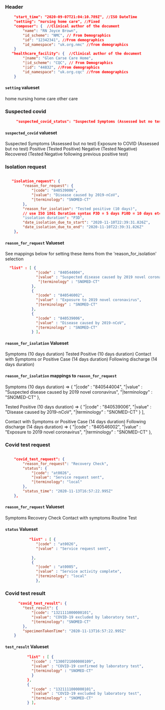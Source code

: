 ### Header

```json
    "start_time": "2020-09-07T21:04:10.789Z", //ISO DateTime
    "setting": "nursing home care", //Fixed
    "composer": {  //Clinical author of the document
        "name": "RN Joyce Brown",
        "id_scheme": "NMC", // From Demographics
        "id": "12342341", //From demographics
        "id_namespace": "uk.org.nmc" //from demographics
    }
   "healthcare_facility": {  //Clinical author of the document
        "|name": "Glen Carse Care Home",
        "|id_scheme": "CQC", // From Demographics
        "|id": "44832", //From demographics
        "id_namespace": "uk.org.cqc" //from demographics
    }
 ```
#### `setting` valueset

home
nursing home care
other care

### Suspected covid
```json
     "suspected_covid_status": "Suspected Symptoms (Assessed but no test)",
```    
#### `suspected_covid` valueset
   
   Suspected Symptoms (Assessed but no test)
   Exposure to COVID (Assessed but no test)
   Positive (Tested Positive)
   Negative (Tested Negative)
   Recovered (Tested Negative following previous positive test)


### Isolation request
```json

   "isolation_request": {
        "reason_for_request": {
            "|code": "840539006",
            "|value": "Disease caused by 2019-nCoV",
            "|terminology": "SNOMED-CT"
        },
        "reason_for_isolation": "Tested positive (10 days)",
        // use ISO 1861 Duration syntax P3D = 5 days P10D = 10 days etc https://www.digi.com/resources/documentation/digidocs/90001437-13/reference/r_iso_8601_duration_format.htm
        "isolation duration": "P3D",
        "date_isolation_due_to_start": "2020-11-10T22:39:31.826Z",
        "date_isolation_due_to_end": "2020-11-10T22:39:31.826Z"
    },
```
#### `reason_for_request` Valueset

See mappings below for setting these items from the 'reason_for_isolation' selection

```json
  "list" : [ {
              "|code" : "840544004",
              "|value" : "Suspected disease caused by 2019 novel coronavirus",
               "|terminology" : "SNOMED-CT"
            },
            {
              "|code" : "840546002",
              "|value" : "Exposure to 2019 novel coronavirus",
              "|terminology" : "SNOMED-CT"
            },
            {
              "|code" : "840539006",
              "|value" : "Disease caused by 2019-nCoV",
              "|terminology" : "SNOMED-CT"
            } ],
```

#### `reason_for_isolation` Valueset

Symptoms (10 days duration)
Tested Positive (10 days duration)
Contact with Symptoms or Positive Case (14 days duration)
Following discharge (14 days duration)
   
#### `reason_for_isolation` mappings to `reason_for_request`

Symptoms (10 days duration) => 
 {
              "|code" : "840544004",
              "|value" : "Suspected disease caused by 2019 novel coronavirus",
               "|terminology" : "SNOMED-CT"
            },

Tested Positive (10 days duration) =>
  {
              "|code" : "840539006",
              "|value" : "Disease caused by 2019-nCoV",
              "|terminology" : "SNOMED-CT"
            } ],

Contact with Symptoms or Positive Case (14 days duration)
Following discharge (14 days duration) =>
  {
              "|code" : "840546002",
              "|value" : "Exposure to 2019 novel coronavirus",
              "|terminology" : "SNOMED-CT"
            },

### Covid test request
```json

    "covid_test_request": {
        "reason_for_request": "Recovery Check",
        "status": {
            "|code": "at0026",
            "|value": "Service request sent",
            "|terminology": "local"
        },
        "status_time": "2020-11-13T16:57:22.995Z"
    },
```
#### `reason_for_request` Valueset

Symptoms
Recovery Check
Contact with symptoms
Routine Test


#### `status` Valueset

```json
           "list" : [ {
              "|code" : "at0026",
              "|value" : "Service request sent",
             
            }, 
            {
              "|code" : "at0005",
              "|value" : "Service activity complete",
              "|terminology": "local"           
              },
```

### Covid test result
```json
      "covid_test_result": {
        "test_result": {
            "|code": "1321111000000101",
            "|value": "COVID-19 excluded by laboratory test",
            "|terminology": "SNOMED-CT"
        },
        "specimenTakenTime": "2020-11-13T16:57:22.995Z"
    }
```
#### `test_result` Valueset

```json
          "list" : [ {
            "|code" : "1300721000000109",
            "|value" : "COVID-19 confirmed by laboratory test",
            "|terminology" : "SNOMED-CT"
            }
          }, 
          {
            "|code" : "1321111000000101",
            "|value" : "COVID-19 excluded by laboratory test",
            "|terminology" : "SNOMED-CT"
          } ],
```


   